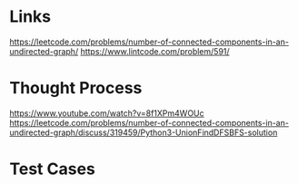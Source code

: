 # Links
https://leetcode.com/problems/number-of-connected-components-in-an-undirected-graph/
https://www.lintcode.com/problem/591/

# Thought Process
https://www.youtube.com/watch?v=8f1XPm4WOUc
https://leetcode.com/problems/number-of-connected-components-in-an-undirected-graph/discuss/319459/Python3-UnionFindDFSBFS-solution

# Test Cases

